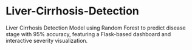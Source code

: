 # Liver-Cirrhosis-Detection
Liver Cirrhosis Detection Model using Random Forest to predict disease stage with 95% accuracy, featuring a Flask-based dashboard and interactive severity visualization.
